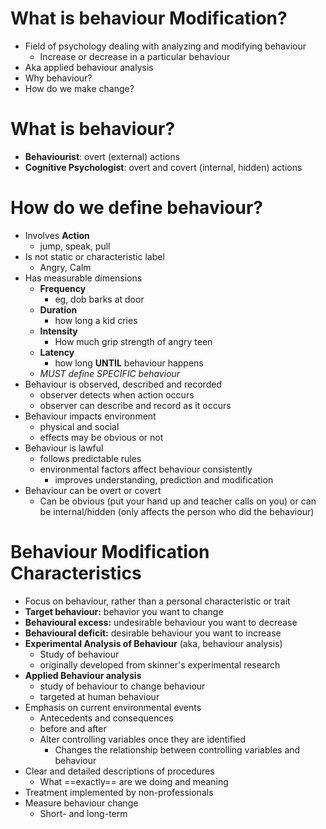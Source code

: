 # What is behaviour Modification?
- Field of psychology dealing with analyzing and modifying behaviour
	- Increase or decrease in a particular behaviour
- Aka applied behaviour analysis
- Why behaviour?
- How do we make change?
# What is behaviour?
- **Behaviourist**: overt (external) actions
- **Cognitive Psychologist**: overt and covert (internal, hidden) actions
# How do we define behaviour?
- Involves **Action**
	- jump, speak, pull
- Is not static or characteristic label
	- Angry, Calm
- Has measurable dimensions
	- **Frequency**
		- eg, dob barks at door
	- **Duration**
		- how long a kid cries
	- **Intensity**
		- How much grip strength of angry teen
	- **Latency**
		- how long **UNTIL** behaviour happens
	- *MUST define SPECIFIC behaviour*
- Behaviour is observed, described and recorded
	- observer detects when action occurs
	- observer can describe and record as it occurs
- Behaviour impacts environment
	- physical and social
	- effects may be obvious or not
- Behaviour is lawful
	- follows predictable rules
	- environmental factors affect behaviour consistently
		- improves understanding, prediction and modification
- Behaviour can be overt or covert
	- Can be obvious (put your hand up and teacher calls on you) or can be internal/hidden (only affects the person who did the behaviour)
# Behaviour Modification Characteristics
- Focus on behaviour, rather than a personal characteristic or trait  
- **Target behaviour:** behavior you want to change  
- **Behavioural excess:** undesirable behaviour you want to decrease  
- **Behavioural deficit:** desirable behaviour you want to increase
- **Experimental Analysis of Behaviour** (aka, behaviour analysis)
	- Study of behaviour
	- originally developed from skinner's experimental research
- **Applied Behaviour analysis**
	- study of behaviour to change behaviour
	- targeted at human behaviour
- Emphasis on current environmental events
	- Antecedents and consequences
	- before and after
	- Alter controlling variables once they are identified
		- Changes the relationship between controlling variables and behaviour
- Clear and detailed descriptions of procedures
	- What ==exactly== are we doing and meaning
- Treatment implemented by non-professionals
- Measure behaviour change
	- Short- and long-term